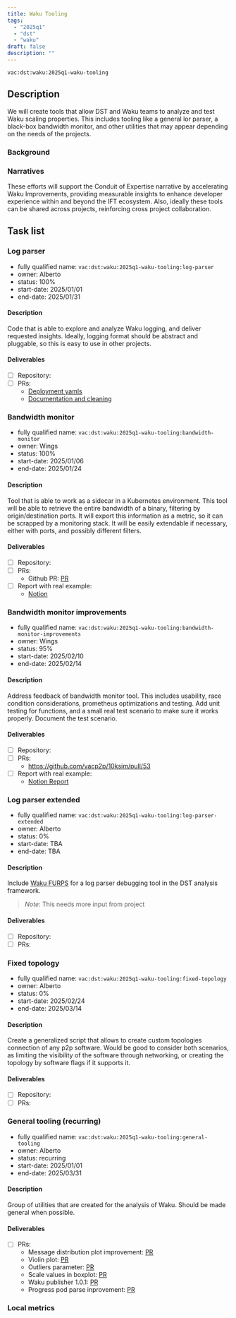 ```yaml
---
title: Waku Tooling
tags:
  - "2025q1"
  - "dst"
  - "waku"
draft: false
description: ""
---
```


`vac:dst:waku:2025q1-waku-tooling`

## Description

We will create tools that allow
DST and Waku teams to analyze and test
Waku scaling properties.
This includes tooling like a general lor parser,
a black-box bandwidth monitor, and other
utilities that may appear 
depending on the needs of the projects.

### Background

### Narratives

These efforts will support the Conduit of Expertise narrative by
accelerating Waku Improvements,
providing measurable insights
to enhance developer experience
within and beyond the IFT ecosystem.
Also, ideally these tools can be shared across projects, 
reinforcing cross project collaboration.


## Task list

### Log parser

* fully qualified name: `vac:dst:waku:2025q1-waku-tooling:log-parser`
* owner: Alberto
* status: 100%
* start-date: 2025/01/01
* end-date: 2025/01/31

#### Description
Code that is able to explore and analyze
Waku logging, and deliver requested insights.
Ideally, logging format should be abstract and pluggable,
so this is easy to use in other projects.

#### Deliverables
- [ ] Repository:
- [ ] PRs:
  - [Deployment yamls](https://github.com/vacp2p/10ksim/pull/54)
  - [Documentation and cleaning](https://github.com/vacp2p/10ksim/pull/52)

### Bandwidth monitor

* fully qualified name: `vac:dst:waku:2025q1-waku-tooling:bandwidth-monitor`
* owner: Wings
* status: 100%
* start-date: 2025/01/06
* end-date: 2025/01/24

#### Description
Tool that is able to work as a sidecar
in a Kubernetes environment.
This tool will be able to retrieve
the entire bandwidth of a binary,
filtering by origin/destination ports.
It will export this information as a metric,
so it can be scrapped by a monitoring stack.
It will be easily extendable if necessary, 
either with ports, and possibly different filters.

#### Deliverables
- [ ] Repository:
- [ ] PRs:
  - Github PR: [PR](https://github.com/vacp2p/10ksim/pull/53)
- [ ] Report with real example:
  - [Notion](https://www.notion.so/Raw-bandwidth-monitor-sidecar-18b8f96fb65c8062a2a8e176b0ac49be)

### Bandwidth monitor improvements

* fully qualified name: `vac:dst:waku:2025q1-waku-tooling:bandwidth-monitor-improvements`
* owner: Wings
* status: 95%
* start-date: 2025/02/10
* end-date: 2025/02/14

#### Description
Address feedback of bandwidth monitor tool.
This includes usability, race condition considerations,
prometheus optimizations and testing.
Add unit testing for functions, and a small
real test scenario to make sure it works properly.
Document the test scenario.

#### Deliverables
- [ ] Repository:
- [ ] PRs:
  - https://github.com/vacp2p/10ksim/pull/53
- [ ] Report with real example:
  - [Notion Report](https://www.notion.so/Raw-bandwidth-sidecar-Update-19d8f96fb65c80deb38ad95614d3cf34)

### Log parser extended

* fully qualified name: `vac:dst:waku:2025q1-waku-tooling:log-parser-extended`
* owner: Alberto
* status: 0%
* start-date: TBA
* end-date: TBA

#### Description
Include [Waku FURPS](https://www.notion.so/Waku-FURPS-1498f96fb65c803faedef2a591c22c00#1508f96fb65c80a8abd6f5d37a273657) for a log parser debugging tool
in the DST analysis framework.
> *Note*: This needs more input from project

#### Deliverables
- [ ] Repository:
- [ ] PRs:

### Fixed topology

* fully qualified name: `vac:dst:waku:2025q1-waku-tooling:fixed-topology`
* owner: Alberto
* status: 0%
* start-date: 2025/02/24
* end-date: 2025/03/14

#### Description
Create a generalized script that allows to create
custom topologies connection of any p2p software.
Would be good to consider both scenarios,
as limiting the visibility of the software through networking,
or creating the topology by software flags if it supports it.

#### Deliverables
- [ ] Repository:
- [ ] PRs:

### General tooling (recurring)

* fully qualified name: `vac:dst:waku:2025q1-waku-tooling:general-tooling`
* owner: Alberto
* status: recurring
* start-date: 2025/01/01
* end-date: 2025/03/31

#### Description
Group of utilities that are created
for the analysis of Waku.
Should be made general when possible.

#### Deliverables
- [ ] PRs:
  - Message distribution plot improvement: [PR](https://github.com/vacp2p/10ksim/pull/47)
  - Violin plot: [PR](https://github.com/vacp2p/10ksim/pull/51)
  - Outliers parameter: [PR](https://github.com/vacp2p/10ksim/pull/57)
  - Scale values in boxplot: [PR](https://github.com/vacp2p/10ksim/pull/58)
  - Waku publisher 1.0.1: [PR](https://github.com/vacp2p/10ksim/pull/59)
  - Progress pod parse inprovement: [PR](https://github.com/vacp2p/10ksim/pull/60)

### Local metrics

